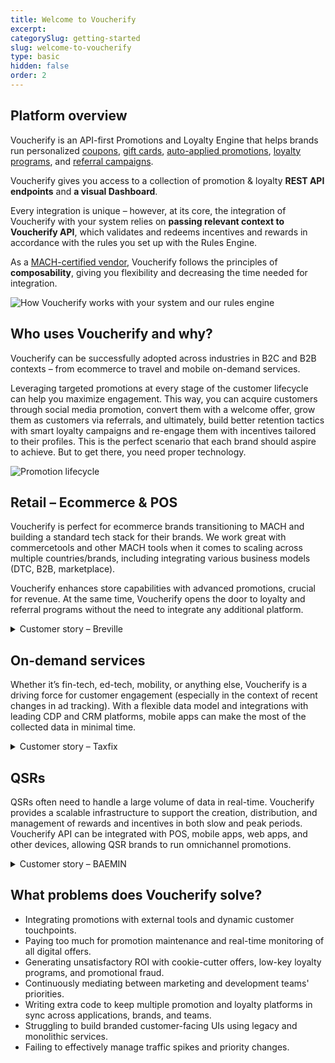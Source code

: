 ```yaml
---
title: Welcome to Voucherify
excerpt: 
categorySlug: getting-started
slug: welcome-to-voucherify
type: basic
hidden: false
order: 2
---
```


## Platform overview

Voucherify is an API-first Promotions and Loyalty Engine that helps brands run personalized [coupons](https://www.voucherify.io/coupon-software "Voucherify coupon software"), [gift cards](https://www.voucherify.io/gift-cards "Voucherify gift cards"), [auto-applied promotions](https://www.voucherify.io/discount-promotions "Voucherify discount promotions"), [loyalty programs](https://www.voucherify.io/loyalty-software "Voucherify loyalty programs"), and [referral campaigns](https://www.voucherify.io/referral-programs "Voucherify referral programs"). 

Voucherify gives you access to a collection of promotion & loyalty **REST API endpoints** and **a visual Dashboard**. 

Every integration is unique – however, at its core, the integration of Voucherify with your system relies on **passing relevant context to Voucherify API**, which validates and redeems incentives and rewards in accordance with the rules you set up with the Rules Engine.

As a [MACH-certified vendor](https://machalliance.org/), Voucherify follows the principles of **composability**, giving you flexibility and decreasing the time needed for integration.  

![How Voucherify works with your system and our rules engine](https://files.readme.io/d362b66-guides_getting_started_welcome_to_voucherify_voucherify_workflow_scheme_01.png "How Voucherify works with your system and our rules engine")

## Who uses Voucherify and why?

Voucherify can be successfully adopted across industries in B2C and B2B contexts – from ecommerce to travel and mobile on-demand services.

Leveraging targeted promotions at every stage of the customer lifecycle can help you maximize engagement. This way, you can acquire customers through social media promotion, convert them with a welcome offer, grow them as customers via referrals, and ultimately, build better retention tactics with smart loyalty campaigns and re-engage them with incentives tailored to their profiles. This is the perfect scenario that each brand should aspire to achieve. But to get there, you need proper technology. 

![Promotion lifecycle](https://files.readme.io/205a42e-guides_getting_started_welcome_to_voucherify_acquisition_to_re-activation_diagram-02.png "Promotion lifecycle showing acquisition, conversion, growth, retention, and re-activation")

## Retail – Ecommerce & POS


Voucherify is perfect for ecommerce brands transitioning to MACH and building a standard tech stack for their brands. We work great with commercetools and other MACH tools when it comes to scaling across multiple countries/brands, including integrating various business models (DTC, B2B, marketplace).

Voucherify enhances store capabilities with advanced promotions, crucial for revenue. At the same time, Voucherify opens the door to loyalty and referral programs without the need to integrate any additional platform.

<!-- Customer story – CASA 

Discover the full story 

DTC Ecommerce -->

<details>
<summary>Customer story – Breville</summary>

[Breville](https://www.breville.com/us/en/home/index.html "Breville website") is an iconic global brand known for its extensive line of premium home appliances, particularly blenders and coffee machines.

In pursuit of building new direct-to-consumer sales channels, Breville began its digital transformation journey. They chose [commercetools](https://www.voucherify.io/integrations/commercetools "Integration between Voucherify and commercetools") as their MACH-compliant commerce platform.

As the marketing team was coming up with more complex use cases, soon the default campaign configuration options provided by commercetools were not enough for Breville’s needs.

And so, the team started looking for [a MACH-compliant promotion engine](https://www.voucherify.io/learn/promotion-engine-how-to "Voucherify as a promotion engine") that could quickly integrate with their commerce platform. Voucherify soon proved to be the winning solution thanks to the robust rules engine and metadata capabilities to support business- and brand-specific campaigns.

As a result, Breville achieved with Voucherify:
- Substantial time and financial savings on developing a promotion tool from scratch.
- Integration of best-of-breed headless commerce solutions to deliver better customer experience on a global scale.
- Shortened time-to-market and the possibility to iterate quickly for introducing new campaigns to other Breville brands.
- Increased campaign personalization and order conversions driven by targeted incentives.

Read the [whole Breville story](https://www.voucherify.io/customers/breville "How Breville is Winning Digital Transformation with Voucherify and Friends").

</details>

## On-demand services

Whether it’s fin-tech, ed-tech, mobility, or anything else, Voucherify is a driving force for customer engagement (especially in the context of recent changes in ad tracking). With a flexible data model and integrations with leading CDP and CRM platforms, mobile apps can make the most of the collected data in minimal time.

<details>
<summary>
Customer story – Taxfix
</summary>

[Taxfix](https://taxfix.de/) is a Germany-based high-growth fintech startup that provides a mobile app designed to simplify and streamline the tax filing process.

Key challenges for Taxfix:
- Finding an API-first referral and discounting solution.
- Connecting the promotion engine with other marketing automation tools. 
- Enhancing revenue generation from the Taxfix user base via referrals and targeted offers.

To maximize customer acquisition, Taxfix has previously employed referral tactics. However, their refer-a-friend initiatives lacked market receptiveness and user engagement, primarily due to outdated technologies and manual execution. That is why Taxfix turned to Voucherify and [Braze](https://www.braze.com/) to maximize their referral potential with modern API-first solutions.

Voucherify equipped Taxfix with essential features to execute their bespoke referral campaign:
- Referral program setup
- Omnichannel engagement

As a result, Taxfix achieved with Voucherify:
- 95% increase in referral-driven sign-ups.
- Accelerated iteration time and lower development costs.
- Accelerated time to value and quick mix and match of campaign scenarios due to deploying API-first tools.
- 90% more referrals made compared to previous program editions.

Read the [whole Taxfix story](https://www.voucherify.io/customers/taxfix "How Taxfix increased referral registrations by 95% with Voucherify and Braze?")

</details>

## QSRs


QSRs often need to handle a large volume of data in real-time. Voucherify provides a scalable infrastructure to support the creation, distribution, and management of rewards and incentives in both slow and peak periods. Voucherify API can be integrated with POS, mobile apps, web apps, and other devices, allowing QSR brands to run omnichannel promotions.

<details>
<summary>
Customer story – BAEMIN
</summary>

[BAEMIN](https://baemin.vn/) was born in June 2010, with the desire to "Helping people eat delicious food anytime, anywhere." In 2019, BAEMIN officially entered the Vietnam market and became one of the largest players there, having about 5 million customers.

Key challenges for BAEMIN:
- Saving development time with flexible coupon software. 
- Capturing customers’ attention in a competitive market with unique incentives. 
- Securing the promotion budget in a price-sensitive environment.

BAEMIN Vietnam opted for time-limited unique coupon codes to grab customers’ attention and they were looking for a coupon solution that would allow their marketing team to generate and manage unique coupon codes and thematic campaigns with little to no IT development.

As a result, BAEMIN achieved with Voucherify:
- Over 60 million engaged users and over 800 campaigns launched with Voucherify
- Flexible campaign management by the marketing team
- Fast campaign time-to-market thanks to API-first built and Braze integration

Read the [whole BAEMIN story](https://www.voucherify.io/customers/baemin "How BAEMIN Vietnam handled over 60 million redemptions in a coupon-hungry market")

</details>

## What problems does Voucherify solve?

- Integrating promotions with external tools and dynamic customer touchpoints.
- Paying too much for promotion maintenance and real-time monitoring of all digital offers.
- Generating unsatisfactory ROI with cookie-cutter offers, low-key loyalty programs, and promotional fraud.
- Continuously mediating between marketing and development teams' priorities. 
- Writing extra code to keep multiple promotion and loyalty platforms in sync across applications, brands, and teams.
- Struggling to build branded customer-facing UIs using legacy and monolithic services.
- Failing to effectively manage traffic spikes and priority changes.